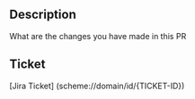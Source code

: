## Description

What are the changes you have made in this PR

## Ticket

[Jira Ticket] (scheme://domain/id/{TICKET-ID})